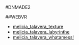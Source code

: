 #DNMADE2

##WEBVR
* [melicia_talavera_texture](../WEBVR-Tototo/test.html)
* [melicia_talavera_labyrinthe](../WEBVR-Tototo/labyrinthe.html)
* [melicia_talavera_whatamess!](../WEBVR-Tototo/whatamess!.html)